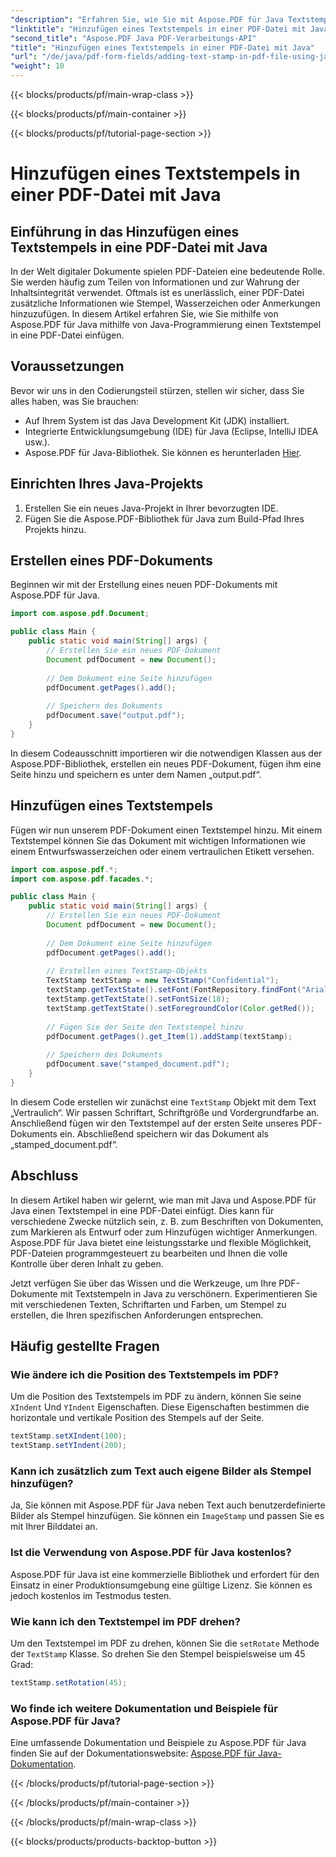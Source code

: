 ```yaml
---
"description": "Erfahren Sie, wie Sie mit Aspose.PDF für Java Textstempel zu PDF-Dateien hinzufügen. Passen Sie Ihre PDF-Dokumente mühelos an."
"linktitle": "Hinzufügen eines Textstempels in einer PDF-Datei mit Java"
"second_title": "Aspose.PDF Java PDF-Verarbeitungs-API"
"title": "Hinzufügen eines Textstempels in einer PDF-Datei mit Java"
"url": "/de/java/pdf-form-fields/adding-text-stamp-in-pdf-file-using-java/"
"weight": 10
---
```


{{< blocks/products/pf/main-wrap-class >}}

{{< blocks/products/pf/main-container >}}

{{< blocks/products/pf/tutorial-page-section >}}

# Hinzufügen eines Textstempels in einer PDF-Datei mit Java


## Einführung in das Hinzufügen eines Textstempels in eine PDF-Datei mit Java

In der Welt digitaler Dokumente spielen PDF-Dateien eine bedeutende Rolle. Sie werden häufig zum Teilen von Informationen und zur Wahrung der Inhaltsintegrität verwendet. Oftmals ist es unerlässlich, einer PDF-Datei zusätzliche Informationen wie Stempel, Wasserzeichen oder Anmerkungen hinzuzufügen. In diesem Artikel erfahren Sie, wie Sie mithilfe von Aspose.PDF für Java mithilfe von Java-Programmierung einen Textstempel in eine PDF-Datei einfügen.

## Voraussetzungen

Bevor wir uns in den Codierungsteil stürzen, stellen wir sicher, dass Sie alles haben, was Sie brauchen:

- Auf Ihrem System ist das Java Development Kit (JDK) installiert.
- Integrierte Entwicklungsumgebung (IDE) für Java (Eclipse, IntelliJ IDEA usw.).
- Aspose.PDF für Java-Bibliothek. Sie können es herunterladen [Hier](https://releases.aspose.com/pdf/java/).

## Einrichten Ihres Java-Projekts

1. Erstellen Sie ein neues Java-Projekt in Ihrer bevorzugten IDE.
2. Fügen Sie die Aspose.PDF-Bibliothek für Java zum Build-Pfad Ihres Projekts hinzu.

## Erstellen eines PDF-Dokuments

Beginnen wir mit der Erstellung eines neuen PDF-Dokuments mit Aspose.PDF für Java.

```java
import com.aspose.pdf.Document;

public class Main {
    public static void main(String[] args) {
        // Erstellen Sie ein neues PDF-Dokument
        Document pdfDocument = new Document();
        
        // Dem Dokument eine Seite hinzufügen
        pdfDocument.getPages().add();
        
        // Speichern des Dokuments
        pdfDocument.save("output.pdf");
    }
}
```

In diesem Codeausschnitt importieren wir die notwendigen Klassen aus der Aspose.PDF-Bibliothek, erstellen ein neues PDF-Dokument, fügen ihm eine Seite hinzu und speichern es unter dem Namen „output.pdf“.

## Hinzufügen eines Textstempels

Fügen wir nun unserem PDF-Dokument einen Textstempel hinzu. Mit einem Textstempel können Sie das Dokument mit wichtigen Informationen wie einem Entwurfswasserzeichen oder einem vertraulichen Etikett versehen.

```java
import com.aspose.pdf.*;
import com.aspose.pdf.facades.*;

public class Main {
    public static void main(String[] args) {
        // Erstellen Sie ein neues PDF-Dokument
        Document pdfDocument = new Document();
        
        // Dem Dokument eine Seite hinzufügen
        pdfDocument.getPages().add();
        
        // Erstellen eines TextStamp-Objekts
        TextStamp textStamp = new TextStamp("Confidential");
        textStamp.getTextState().setFont(FontRepository.findFont("Arial"));
        textStamp.getTextState().setFontSize(18);
        textStamp.getTextState().setForegroundColor(Color.getRed());
        
        // Fügen Sie der Seite den Textstempel hinzu
        pdfDocument.getPages().get_Item(1).addStamp(textStamp);
        
        // Speichern des Dokuments
        pdfDocument.save("stamped_document.pdf");
    }
}
```

In diesem Code erstellen wir zunächst eine `TextStamp` Objekt mit dem Text „Vertraulich“. Wir passen Schriftart, Schriftgröße und Vordergrundfarbe an. Anschließend fügen wir den Textstempel auf der ersten Seite unseres PDF-Dokuments ein. Abschließend speichern wir das Dokument als „stamped_document.pdf“.

## Abschluss

In diesem Artikel haben wir gelernt, wie man mit Java und Aspose.PDF für Java einen Textstempel in eine PDF-Datei einfügt. Dies kann für verschiedene Zwecke nützlich sein, z. B. zum Beschriften von Dokumenten, zum Markieren als Entwurf oder zum Hinzufügen wichtiger Anmerkungen. Aspose.PDF für Java bietet eine leistungsstarke und flexible Möglichkeit, PDF-Dateien programmgesteuert zu bearbeiten und Ihnen die volle Kontrolle über deren Inhalt zu geben.

Jetzt verfügen Sie über das Wissen und die Werkzeuge, um Ihre PDF-Dokumente mit Textstempeln in Java zu verschönern. Experimentieren Sie mit verschiedenen Texten, Schriftarten und Farben, um Stempel zu erstellen, die Ihren spezifischen Anforderungen entsprechen.

## Häufig gestellte Fragen

### Wie ändere ich die Position des Textstempels im PDF?

Um die Position des Textstempels im PDF zu ändern, können Sie seine `XIndent` Und `YIndent` Eigenschaften. Diese Eigenschaften bestimmen die horizontale und vertikale Position des Stempels auf der Seite.

```java
textStamp.setXIndent(100);
textStamp.setYIndent(200);
```

### Kann ich zusätzlich zum Text auch eigene Bilder als Stempel hinzufügen?

Ja, Sie können mit Aspose.PDF für Java neben Text auch benutzerdefinierte Bilder als Stempel hinzufügen. Sie können ein `ImageStamp` und passen Sie es mit Ihrer Bilddatei an.

### Ist die Verwendung von Aspose.PDF für Java kostenlos?

Aspose.PDF für Java ist eine kommerzielle Bibliothek und erfordert für den Einsatz in einer Produktionsumgebung eine gültige Lizenz. Sie können es jedoch kostenlos im Testmodus testen.

### Wie kann ich den Textstempel im PDF drehen?

Um den Textstempel im PDF zu drehen, können Sie die `setRotate` Methode der `TextStamp` Klasse. So drehen Sie den Stempel beispielsweise um 45 Grad:

```java
textStamp.setRotation(45);
```

### Wo finde ich weitere Dokumentation und Beispiele für Aspose.PDF für Java?

Eine umfassende Dokumentation und Beispiele zu Aspose.PDF für Java finden Sie auf der Dokumentationswebsite: [Aspose.PDF für Java-Dokumentation](https://reference.aspose.com/pdf/java/).

{{< /blocks/products/pf/tutorial-page-section >}}

{{< /blocks/products/pf/main-container >}}

{{< /blocks/products/pf/main-wrap-class >}}

{{< blocks/products/products-backtop-button >}}
